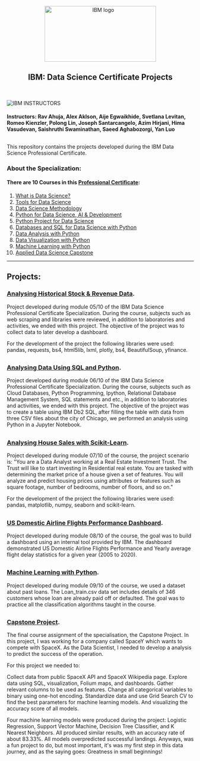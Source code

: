 <p align="center">
  <a href="https://github.com/ffidav33/IBM-Data-Science">
    <img src="https://upload.wikimedia.org/wikipedia/commons/thumb/5/51/IBM_logo.svg/800px-IBM_logo.svg.png" alt="IBM logo" height = "150" width = "300">
  </a>
</p>
  <h2 align="center">IBM: Data Science Certificate Projects</h2>
</div>
<br>

![IBM](http://i.imgur.com/Qktqnu1.png) INSTRUCTORS
#### Instructors: Rav Ahuja, Alex Aklson, Aije Egwaikhide, Svetlana Levitan, Romeo Kienzler, Polong Lin, Joseph Santarcangelo, Azim Hirjani, Hima Vasudevan, Saishruthi Swaminathan, Saeed Aghabozorgi, Yan Luo 

##

This repository contains the projects developed during the IBM Data Science Professional Certificate.

### About the Specialization:

#### There are 10 Courses in this [Professional Certificate](https://www.coursera.org/professional-certificates/ibm-data-science):

01. [What is Data Science?](https://www.coursera.org/learn/what-is-datascience?specialization=ibm-data-science)
02. [Tools for Data Science](https://www.coursera.org/learn/open-source-tools-for-data-science?specialization=ibm-data-science)
03. [Data Science Methodology](https://www.coursera.org/learn/data-science-methodology?specialization=ibm-data-science)
04. [Python for Data Science, AI & Development](https://www.coursera.org/learn/python-for-applied-data-science-ai?specialization=ibm-data-science)
05. [Python Project for Data Science](https://www.coursera.org/learn/python-project-for-data-science?specialization=ibm-data-science)
06. [Databases and SQL for Data Science with Python](https://www.coursera.org/learn/sql-data-science?specialization=ibm-data-science)
07. [Data Analysis with Python](https://www.coursera.org/learn/data-analysis-with-python?specialization=ibm-data-science)
08. [Data Visualization with Python](https://www.coursera.org/learn/python-for-data-visualization?specialization=ibm-data-science)
09. [Machine Learning with Python](https://www.coursera.org/learn/machine-learning-with-python?specialization=ibm-data-science)
10. [Applied Data Science Capstone](https://www.coursera.org/learn/applied-data-science-capstone?specialization=ibm-data-science)

---

## Projects:

### [Analysing Historical Stock & Revenue Data](https://github.com/ffidav33/IBM-Data-Science/tree/main/Analysing%20Historical%20Stock%20%26%20Revenue%20Data).

Project developed during module 05/10 of the IBM Data Science Professional Certificate Specialization. During the course, subjects such as web scraping and libraries were reviewed, in addition to laboratories and activities, we ended with this project. The objective of the project was to collect data to later develop a dashboard. 

For the development of the project the following libraries were used: pandas, requests, bs4, html5lib, lxml, plotly, bs4, BeautifulSoup, yfinance.

##

### [Analysing Data Using SQL and Python](https://github.com/ffidav33/IBM-Data-Science/tree/main/Analysing%20Data%20Using%20SQL%20and%20Python).

Project developed during module 06/10 of the IBM Data Science Professional Certificate Specialization. During the course, subjects such as Cloud Databases, Python Programming, Ipython, Relational Database Management System, SQL statements and etc., in addition to laboratories and activities, we ended with this project. The objective of the project was to create a table using IBM Db2 SQL, after filling the table with data from three CSV files about the city of Chicago, we performed an analysis using Python in a Jupyter Notebook.

##

### [Analysing House Sales with Scikit-Learn](https://github.com/ffidav33/IBM-Data-Science/tree/main/Analysing%20House%20Sales%20with%20Scikit-Learn).

Project developed during module 07/10 of the course, the project scenario is: "You are a Data Analyst working at a Real Estate Investment Trust. The Trust will like to start investing in Residential real estate. You are tasked with determining the market price of a house given a set of features. You will analyze and predict housing prices using attributes or features such as square footage, number of bedrooms, number of floors, and so on."

For the development of the project the following libraries were used: pandas, matplotlib, numpy, seaborn and scikit-learn.

##

### [US Domestic Airline Flights Performance Dashboard](https://github.com/ffidav33/IBM-Data-Science/tree/main/Airline%20Performance%20Dashboard).

Project developed during module 08/10 of the course, the goal was to build a dashboard using an internal tool provided by IBM. The dashboard demonstrated US Domestic Airline Flights Performance and Yearly average flight delay statistics for a given year (2005 to 2020).

##

### [Machine Learning with Python](https://github.com/ffidav33/IBM-Data-Science/tree/main/Machine%20Learning%20with%20Python).

Project developed during module 09/10 of the course, we used a dataset about past loans. The Loan_train.csv data set includes details of 346 customers whose loan are already paid off or defaulted. The goal was to practice all the classification algorithms taught in the course. 

##

### [Capstone Project](https://github.com/ffidav33/IBM-Data-Science/tree/main/Capstone%20Project).

The final course assignment of the specialisation, the Capstone Project. In this project, I was working for a company called SpaceY which wants to compete with SpaceX. As the Data Scientist, I needed to develop a analysis to predict the success of the operation. 

For this project we needed to:

Collect data from public SpaceX API and SpaceX Wikipedia page. Explore data using SQL,  visualization, Folium maps, and dashboards. Gather relevant columns to be used as features. Change all categorical variables to binary using one-hot encoding.  Standardize data and use Grid Search CV to find the best parameters for machine learning models. And visualizing the accuracy score of all models.

Four machine learning models were produced during the project: Logistic Regression, Support Vector Machine, Decision Tree Classifier, and K Nearest Neighbors. All produced similar results, with an accuracy rate of about 83.33%. All models overpredicted successful landings. Anyways, was a fun project to do, but most important, it's was my first step in this data journey, and as the saying goes: Greatness in small beginnings! 

##
